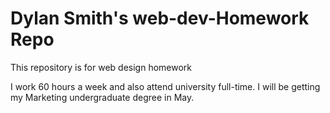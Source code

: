 # Dylan Smith's web-dev-Homework Repo

This repository is for web design homework

I work 60 hours a week and also attend university full-time. I will be getting my Marketing undergraduate degree in May.
